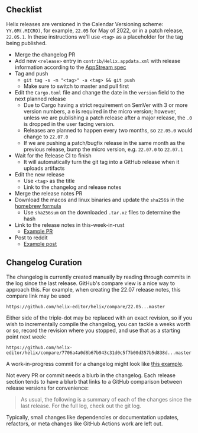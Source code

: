 ## Checklist

Helix releases are versioned in the Calendar Versioning scheme:
`YY.0M(.MICRO)`, for example, `22.05` for May of 2022, or in a patch release,
`22.05.1`. In these instructions we'll use `<tag>` as a placeholder for the tag
being published.

* Merge the changelog PR
* Add new `<release>` entry in `contrib/Helix.appdata.xml` with release information according to the [AppStream spec](https://www.freedesktop.org/software/appstream/docs/sect-Metadata-Releases.html)
* Tag and push
    * `git tag -s -m "<tag>" -a <tag> && git push`
    * Make sure to switch to master and pull first
* Edit the `Cargo.toml` file and change the date in the `version` field to the next planned release
    * Due to Cargo having a strict requirement on SemVer with 3 or more version
      numbers, a `0` is required in the micro version; however, unless we are
      publishing a patch release after a major release, the `.0` is dropped in
      the user facing version.
    * Releases are planned to happen every two months, so `22.05.0` would change to `22.07.0`
    * If we are pushing a patch/bugfix release in the same month as the previous
      release, bump the micro version, e.g. `22.07.0` to `22.07.1`
* Wait for the Release CI to finish
    * It will automatically turn the git tag into a GitHub release when it uploads artifacts
* Edit the new release
    * Use `<tag>` as the title
    * Link to the changelog and release notes
* Merge the release notes PR
* Download the macos and linux binaries and update the `sha256`s in the [homebrew formula]
    * Use `sha256sum` on the downloaded `.tar.xz` files to determine the hash
* Link to the release notes in this-week-in-rust
    * [Example PR](https://github.com/rust-lang/this-week-in-rust/pull/3300)
* Post to reddit
    * [Example post](https://www.reddit.com/r/rust/comments/uzp5ze/helix_editor_2205_released/)

[homebrew formula]: https://github.com/Homebrew/homebrew-core/blob/master/Formula/h/helix.rb

## Changelog Curation

The changelog is currently created manually by reading through commits in the
log since the last release. GitHub's compare view is a nice way to approach
this. For example, when creating the 22.07 release notes, this compare link
may be used

```
https://github.com/helix-editor/helix/compare/22.05...master
```

Either side of the triple-dot may be replaced with an exact revision, so if
you wish to incrementally compile the changelog, you can tackle a weeks worth
or so, record the revision where you stopped, and use that as a starting point
next week:

```
https://github.com/helix-editor/helix/compare/7706a4a0d8b67b943c31d0c5f7b00d357b5d838d...master
```

A work-in-progress commit for a changelog might look like
[this example](https://github.com/helix-editor/helix/commit/831adfd4c709ca16b248799bfef19698d5175e55).

Not every PR or commit needs a blurb in the changelog. Each release section
tends to have a blurb that links to a GitHub comparison between release
versions for convenience:

> As usual, the following is a summary of each of the changes since the last
> release. For the full log, check out the git log.

Typically, small changes like dependencies or documentation updates, refactors,
or meta changes like GitHub Actions work are left out.
